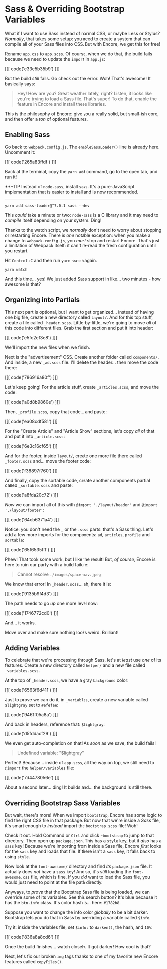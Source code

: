 # Sass & Overriding Bootstrap Variables

What if I want to use Sass instead of normal CSS, or maybe Less or Stylus?
*Normally*, that takes some setup: you need to create a system that can
compile all of your Sass files into CSS. But with Encore, we get this for free!

Rename `app.css` to `app.scss`. Of course, when we do that, the build fails because
we need to update the `import` in `app.js`:

[[[ code('c33e5b35b9') ]]]

But the build *still* fails. Go check out the error. Woh! That's awesome!
It basically says:

> Hey! How are you? Great weather lately, right? Listen, it looks like you're trying
> to load a Sass file. That's super! To do that, enable the feature in Encore
> and install these libraries.

This is the philosophy of Encore: give you a really solid, but small-ish core, and
then offer a *ton* of optional features.

## Enabling Sass

Go back to `webpack.config.js`. The `enableSassLoader()` line is already here.
Uncomment it:

[[[ code('265a83ffdf') ]]]

Back at the terminal, copy the `yarn add` command, go to the open tab, and run it!

***TIP
Instead of `node-sass`, install `sass`. It's a pure-JavaScript implementation that
is easier to install and is now recommended.
***

```terminal-silent
yarn add sass-loader@^7.0.1 sass --dev
```

This *could* take a minute or two: `node-sass` is a C library and it may need to
*compile* itself depending on your system. Ding!

Thanks to the watch script, we *normally* don't need to worry about stopping
or restarting Encore. There is *one* notable exception: when you make a change to
`webpack.config.js`, you *must* stop and restart Encore. That's just a limitation
of Webpack itself: it can't re-read the fresh configuration until you restart.

Hit `Control`+`C` and then run `yarn watch` again.

```terminal-silent
yarn watch
```

And this time... yes! We just added Sass support in like... two minutes - how
awesome is that?

## Organizing into Partials

This next part is optional, but I want to get organized... instead of having
one big file, create a new directory called `layout/`. And for this top stuff, create
a file called `_header.scss`. Little-by-little, we're going to move *all* of this
code into different files. Grab the first section and put it into header:

[[[ code('e5fc2ef3e8') ]]]

We'll import the new files when we finish.

Next is the "advertisement" CSS. Create another folder called `components/`. And
inside, a new `_ad.scss` file. I'll delete the header... then move the code there:

[[[ code('786916a80f') ]]]

Let's keep going! For the article stuff, create `_articles.scss`, and move the code:

[[[ code('a0d8b9860e') ]]]

Then, `_profile.scss`, copy that code... and paste:

[[[ code('ea08cdf581') ]]]

For the "Create Article" and "Article Show" sections, let's copy *all* of that
and put it into `_article.scss`:

[[[ code('6e3c16cf65') ]]]

And for the footer, inside `layout/`, create one more file there called
`_footer.scss` and... move the footer code:

[[[ code('f38897f760') ]]]

And finally, copy the sortable code, create another components partial called
`_sortable.scss` and paste:

[[[ code('a8fda20c72') ]]]

*Now* we can import all of this with `@import './layout/header'` and
`@import './layout/footer'`:

[[[ code('64cb6371a4') ]]]

Notice: you don't need the `_` or the `.scss` parts:
that's a Sass thing. Let's add a few more imports for the components: `ad`,
`articles`, `profile` and `sortable`:

[[[ code('65f6535fff') ]]]

Phew! That took some work, but I like the result! But, *of course*, Encore is
here to ruin our party with a build failure:

> Cannot resolve `./images/space-nav.jpeg`

We know that error! In `_header.scss`... ah, there it is:

[[[ code('9135b9f4d3') ]]]

The path needs to go *up* one more level now:

[[[ code('1746772cd0') ]]]

And... it works.

Move over and make sure nothing looks weird. Brilliant!

## Adding Variables

To celebrate that we're processing through Sass, let's at *least* use *one* of its
features. Create a new directory called `helper/` and a new file called
`_variables.scss`.

At the top of `_header.scss`, we have a gray `background` color:

[[[ code('6563f6d411') ]]]

Just to prove we can do it, in `_variables`, create a new variable called
`$lightgray` set to `#efefee`:

[[[ code('9461f05a8a') ]]]

And back in headers, reference that: `$lightgray`:

[[[ code('d5fddacf29') ]]]

We even get auto-completion on that! As *soon* as we save, the build fails!

> Undefined variable: "$lightgray"

Perfect! Because... inside of `app.scss`, all the way on top, we still need to
`@import` the `helper/variables` file:

[[[ code('7d4478056e') ]]]

About a second later... ding! It builds and... the background is still there.

## Overriding Bootstrap Sass Variables

But wait, there's more! When we import `bootstrap`, Encore has some logic to find
the right CSS file in that package. But now that we're inside a *Sass* file, it's
smart enough to *instead* import the `bootstrap.scss` file! Woh!

Check it out. Hold Command or `Ctrl` and click `~bootstrap` to jump to that directory.
Then open up `package.json`. This has a `style` key, but it *also* has a `sass`
key! Because we're importing from inside a Sass file, Encore *first* looks for
the `sass` key and loads that file. If there isn't a `sass` key, it falls back
to using `style`.

Now look at the `font-awesome/` directory and find *its* `package.json` file. It
actually does *not* have a `sass` key! And so, it's *still* loading the
`font-awesome.css` file, which is fine. If you *did* want to load the Sass file,
you would just need to point at the file path directly.

Anyways, to *prove* that the Bootstrap Sass file is being loaded, we can override
some of its variables. See this search button? It's blue because it has the
`btn-info` class. It's color hash is... here: `#1782b8`.

Suppose you want to change the info color *globally* to be a bit darker. Bootstrap
lets you do that in Sass by overriding a variable called `$info`.

Try it: inside the variables file, set `$info:` to `darken()`, the hash, and `10%`:

[[[ code('836a8a8cd6') ]]]

Once the build finishes... watch closely. It got darker! How cool is that?

Next, let's fix our broken `img` tags thanks to one of my favorite new Encore features
called `copyFiles()`.
